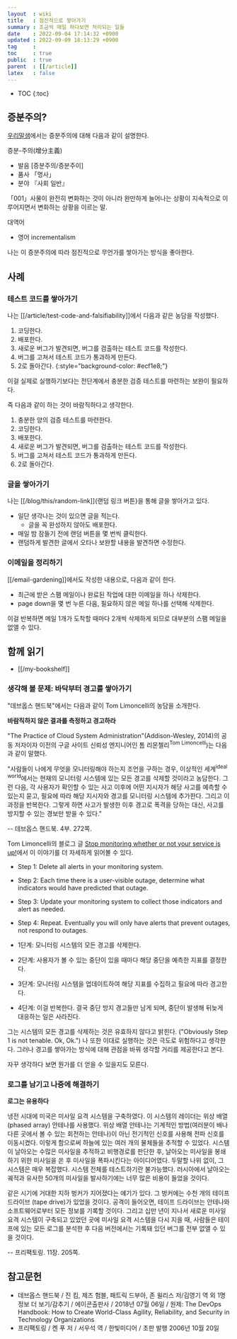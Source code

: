 ```yaml
---
layout  : wiki
title   : 점진적으로 쌓아가기
summary : 조금씩 매일 하다보면 처리되는 일들
date    : 2022-09-04 17:14:32 +0900
updated : 2022-09-09 18:13:29 +0900
tag     : 
toc     : true
public  : true
parent  : [[/article]]
latex   : false
---
```

* TOC
{:toc}

## 증분주의?

[우리말샘]( https://opendict.korean.go.kr/dictionary/view?sense_no=1196234&viewType=confirm )에서는
증분주의에 대해 다음과 같이 설명한다.

>
증분-주의(增分主義)
>
- 발음 [증분주의/증분주이]
- 품사 「명사」
- 분야 『사회 일반』
>
「001」사물이 완전히 변화하는 것이 아니라 완만하게 늘어나는 상황이 지속적으로 이루어지면서 변화하는 상황을 이르는 말.
>
대역어
>
- 영어 incrementalism

나는 이 증분주의에 따라 점진적으로 무언가를 쌓아가는 방식을 좋아한다.

## 사례
### 테스트 코드를 쌓아가기

나는 [[/article/test-code-and-falsifiability]]에서 다음과 같은 농담을 작성했다.

>
1. 코딩한다.
2. 배포한다.
3. 새로운 버그가 발견되면, 버그를 검출하는 테스트 코드를 작성한다.
4. 버그를 고쳐서 테스트 코드가 통과하게 만든다.
5. 2로 돌아간다.
{:style="background-color: #ecf1e8;"}

이걸 실제로 실행하기보다는 전단계에서 충분한 검증 테스트를 마련하는 보완이 필요하다.

즉 다음과 같이 하는 것이 바람직하다고 생각한다.

>
1. 충분한 양의 검증 테스트를 마련한다.
2. 코딩한다.
3. 배포한다.
4. 새로운 버그가 발견되면, 버그를 검출하는 테스트 코드를 작성한다.
5. 버그를 고쳐서 테스트 코드가 통과하게 만든다.
6. 2로 돌아간다.

### 글을 쌓아가기

나는 [[/blog/this/random-link]]{랜덤 링크 버튼}을 통해 글을 쌓아가고 있다.

- 일단 생각나는 것이 있으면 글을 적는다.
    - 글을 꼭 완성하지 않아도 배포한다.
- 매일 밤 잠들기 전에 랜덤 버튼을 몇 번씩 클릭한다.
- 랜덤하게 발견한 글에서 오타나 보완할 내용을 발견하면 수정한다.

### 이메일을 정리하기

[[/email-gardening]]에서도 작성한 내용으로, 다음과 같이 한다.

- 최근에 받은 스팸 메일이나 완료된 작업에 대한 이메일을 하나 삭제한다.
- page down을 몇 번 누른 다음, 필요하지 않은 메일 하나를 선택해 삭제한다.

이걸 반복하면 메일 1개가 도착할 때마다 2개씩 삭제하게 되므로 대부분의 스팸 메일을 없앨 수 있다.

## 함께 읽기

- [[/my-bookshelf]]

### 생각해 볼 문제: 바닥부터 경고를 쌓아가기

"데브옵스 핸드북"에서는 다음과 같이 Tom Limoncelli의 농담을 소개한다.

>
**바람직하지 않은 결과를 측정하고 경고하라**
>
"The Practice of Cloud System Administration"(Addison-Wesley, 2014)의 공동 저자이자 이전의 구글 사이트 신뢰성 엔지니어인 톰 리몬첼리<sup>Tom Limoncelli</sup>)는 다음과 같이 말했다.
>
"사람들이 나에게 무엇을 모니터링해야 하는지 조언을 구하는 경우, 이상적인 세계<sup>ideal world</sup>에서는 현재의 모니터링 시스템에 있는 모든 경고를 삭제할 것이라고 농담한다.
그런 다음, 각 사용자가 확인할 수 있는 사고 이후에 어떤 지시자가 해당 사고를 예측할 수 있는지 묻고, 필요에 따라 해당 지시자와 경고를 모니터링 시스템에 추가한다. 그리고 이 과정을 반복한다. 그렇게 하면 사고가 발생한 이후 경고로 폭격을 당하는 대신, 사고를 방지할 수 있는 경보만 받을 수 있다."
>
-- 데브옵스 핸드북. 4부. 272쪽.

Tom Limoncelli의 블로그 글 [Stop monitoring whether or not your service is up!]( https://everythingsysadmin.com/2013/11/stop-monitoring-if-service-is-up.html )에서 이 이야기를 더 자세하게 읽어볼 수 있다.

>
- Step 1: Delete all alerts in your monitoring system.
- Step 2: Each time there is a user-visible outage, determine what indicators would have predicted that outage.
- Step 3: Update your monitoring system to collect those indicators and alert as needed.
- Step 4: Repeat. Eventually you will only have alerts that prevent outages, not respond to outages.

- 1단계: 모니터링 시스템의 모든 경고를 삭제한다.
- 2단계: 사용자가 볼 수 있는 중단이 있을 때마다 해당 중단을 예측한 지표를 결정한다.
- 3단계: 모니터링 시스템을 업데이트하여 해당 지표를 수집하고 필요에 따라 경고한다.
- 4단계: 이걸 반복한다. 결국 중단 방지 경고들만 남게 되며, 중단이 발생해 뒤늦게 대응하는 일은 사라진다.

그는 시스템의 모든 경고를 삭제하는 것은 유효하지 않다고 밝힌다. ("Obviously Step 1 is not tenable. Ok, Ok.")
나 또한 이대로 실행하는 것은 극도로 위험하다고 생각한다.
그러나 경고를 쌓아가는 방식에 대해 관점을 바꿔 생각할 거리를 제공한다고 본다.

자꾸 생각하다 보면 뭔가를 더 얻을 수 있을지도 모른다.

### 로그를 남기고 나중에 해결하기

>
**로그는 유용하다**
>
냉전 시대에 미국은 미사일 요격 시스템을 구축하였다.
이 시스템의 레이더는 위상 배열(phased array) 안테나를 사용했다.
위상 배열 안테나는 기계적인 방법(여러분이 배나 다른 곳에서 볼 수 있는 회전하는 안테나)이 아닌 전기적인 신호를 사용해 전파 신호를 이동시켰다.
이렇게 함으로써 하늘에 있는 여러 개의 물체들을 추적할 수 있었다.
시스템이 날아오는 수많은 미사일을 추적하고 비행경로를 판단한 후, 날아오는 미사일을 봉쇄하기 위한 미사일을 쏜 후 미사일을 폭파시킨다는 아이디어였다.
두말할 나위 없이, 그 시스템은 매우 복잡했다. 시스템 전체를 테스트하기란 불가능했다.
러시아에서 날아오는 궤적과 유사한 50개의 미사일을 발사하기에는 너무 많은 비용이 들었을 것이다.
>
같은 시기에 거대한 지하 벙커가 지어졌다는 얘기가 있다.
그 벙커에는 수천 개의 테이프 드라이브 (tape drive)가 있었을 것이다.
공격이 들어오면, 테이프 드라이브는 안테나와 소프트웨어로부터 모든 정보를 기록할 것이다.
그리고 십만 년이 지나서 새로운 미사일 요격 시스템이 구축되고 있었던 곳에 미사일 요격 시스템을 다시 지을 때,
사람들은 테이프에 있는 모든 로그를 분석한 후 다음 버전에서는 기록돼 있던 버그를 전부 없앨 수 있을 것이다.
>
-- 프리팩토링. 11장. 205쪽.

## 참고문헌

- 데브옵스 핸드북 / 진 킴, 제즈 험블, 패트릭 드부아, 존 윌리스 저/김영기 역 외 1명 정보 더 보기/감추기 / 에이콘출판사 / 2018년 07월 06일 / 원제: The DevOps Handbook: How to Create World-Class Agility, Reliability, and Security in Technology Organizations
- 프리팩토링 / 켄 푸 저 / 서우석 역 / 한빛미디어 / 초판 발행 2006년 10월 20일
